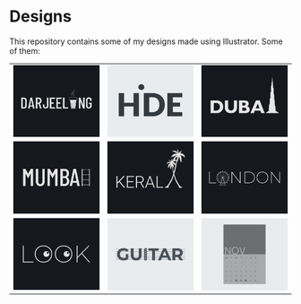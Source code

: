 # Designs
This repository contains some of my designs made using Illustrator.
Some of them:
<table>
    <tr>
      <td><img src="2020-12/png/31.12.2020.png"></td>
      <td><img src="2020-11/png/23.11.2020.png"></td>
      <td><img src="2020-12/png/14.12.2020.png"></td>
    </tr>
    <tr>
      <td><img src="2020-12/png/27.12.2020.png"></td>
      <td><img src="2020-12/png/25.12.2020.png"></td>
      <td><img src="2020-12/png/16.12.2020.png"></td>
    </tr>
    <tr>
      <td><img src="2021-01/png/16.01.2021.png"></td>
      <td><img src="2020-12/png/02.12.2020.png"></td>
      <td><img src="2020-11/png/26.11.2020.png"></td>
    </tr>
</table>
